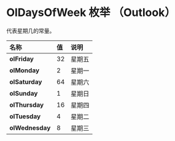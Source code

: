 
# OlDaysOfWeek 枚举 （Outlook）

代表星期几的常量。



|**名称**|**值**|**说明**|
|:-----|:-----|:-----|
|**olFriday**|32|星期五|
|**olMonday**|2|星期一|
|**olSaturday**|64|星期六|
|**olSunday**|1|星期日|
|**olThursday**|16|星期四|
|**olTuesday**|4|星期二|
|**olWednesday**|8|星期三|
